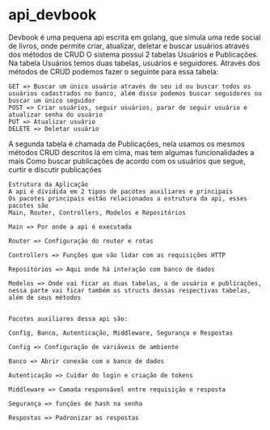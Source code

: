 # api_devbook

Devbook é uma pequena api escrita em golang, que simula uma rede social de livros, onde permite criar, atualizar, deletar e buscar usuários através dos métodos de CRUD
O sistema possui 2 tabelas Usuários e Publicações.
Na tabela Usuários temos duas tabelas, usuários e seguidores.
Através dos métodos de CRUD podemos fazer o seguinte para essa tabela:

	GET => Buscar um único usuário através do seu id ou buscar todos os usuários cadastrados no banco, além disso podemos buscar seguidores ou buscar um único seguidor
	POST => Criar usuários, seguir usuários, parar de seguir usuário e atualizar senha do usuário
	PUT => Atualizar usuário
	DELETE => Deletar usuário	

A segunda tabela é chamada de Publicações, nela usamos os mesmos métodos CRUD descritos lá em cima, mas tem algumas funcionalidades a mais
Como buscar publicações de acordo com os usuários que segue, curtir e discutir publicações

	Estrutura da Aplicação
	A api é dividida em 2 tipos de pacotes auxiliares e principais
	Os pacotes principais estão relacionados a estrutura da api, esses pacotes são
	Main, Router, Controllers, Modelos e Repositórios

	Main => Por onde a api é executada

	Router => Configuração do router e rotas

	Controllers => Funções que vão lidar com as requisições HTTP

	Repositórios => Aqui onde há interação com banco de dados

	Modelos => Onde vai ficar as duas tabelas, a de usuário e publicações, nessa parte vai ficar também os structs dessas respectivas tabelas, além de seus métodos


	Pacotes auxiliares dessa api são:

	Config, Banco, Autenticação, Middleware, Segurança e Respostas

	Config => Configuração de variáveis de ambiente

	Banco => Abrir conexão com o banco de dados

	Autenticação => Cuidar do login e criação de tokens  

	Middleware => Camada responsável entre requisição e resposta

	Segurança => funções de hash na senha

	Respostas => Padronizar as respostas
